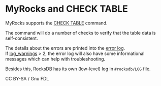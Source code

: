 # MyRocks and CHECK TABLE

MyRocks supports the [CHECK TABLE](../../sql-statements/table-statements/check-table.md) command.

The command will do a number of checks to verify that the table data is self-consistent.

The details about the errors are printed into the [error log](../../../server-management/server-monitoring-logs/error-log.md).\
If [log\_warnings](../../../ha-and-performance/optimization-and-tuning/system-variables/server-system-variables.md#log_warnings) > 2, the error log will also have some informational messages which can help with troubleshooting.

Besides this, RocksDB has its own (low-level) log in `#rocksdb/LOG` file.

CC BY-SA / Gnu FDL
